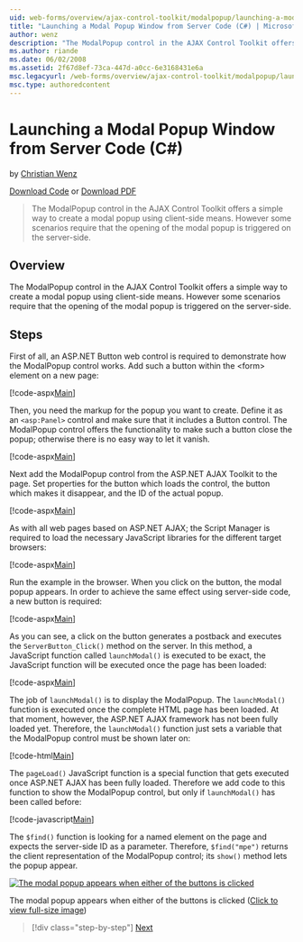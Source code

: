 ```yaml
---
uid: web-forms/overview/ajax-control-toolkit/modalpopup/launching-a-modal-popup-window-from-server-code-cs
title: "Launching a Modal Popup Window from Server Code (C#) | Microsoft Docs"
author: wenz
description: "The ModalPopup control in the AJAX Control Toolkit offers a simple way to create a modal popup using client-side means. However some scenarios require that t..."
ms.author: riande
ms.date: 06/02/2008
ms.assetid: 2f67d8ef-73ca-447d-a0cc-6e3168431e6a
msc.legacyurl: /web-forms/overview/ajax-control-toolkit/modalpopup/launching-a-modal-popup-window-from-server-code-cs
msc.type: authoredcontent
---
```

# Launching a Modal Popup Window from Server Code (C#)

by [Christian Wenz](https://github.com/wenz)

[Download Code](https://download.microsoft.com/download/2/4/0/24052038-f942-4336-905b-b60ae56f0dd5/ModalPopup1.cs.zip) or [Download PDF](https://download.microsoft.com/download/b/6/a/b6ae89ee-df69-4c87-9bfb-ad1eb2b23373/modalpopup1CS.pdf)

> The ModalPopup control in the AJAX Control Toolkit offers a simple way to create a modal popup using client-side means. However some scenarios require that the opening of the modal popup is triggered on the server-side.

## Overview

The ModalPopup control in the AJAX Control Toolkit offers a simple way to create a modal popup using client-side means. However some scenarios require that the opening of the modal popup is triggered on the server-side.

## Steps

First of all, an ASP.NET Button web control is required to demonstrate how the ModalPopup control works. Add such a button within the &lt;form&gt; element on a new page:

[!code-aspx[Main](launching-a-modal-popup-window-from-server-code-cs/samples/sample1.aspx)]

Then, you need the markup for the popup you want to create. Define it as an `<asp:Panel>` control and make sure that it includes a Button control. The ModalPopup control offers the functionality to make such a button close the popup; otherwise there is no easy way to let it vanish.

[!code-aspx[Main](launching-a-modal-popup-window-from-server-code-cs/samples/sample2.aspx)]

Next add the ModalPopup control from the ASP.NET AJAX Toolkit to the page. Set properties for the button which loads the control, the button which makes it disappear, and the ID of the actual popup.

[!code-aspx[Main](launching-a-modal-popup-window-from-server-code-cs/samples/sample3.aspx)]

As with all web pages based on ASP.NET AJAX; the Script Manager is required to load the necessary JavaScript libraries for the different target browsers:

[!code-aspx[Main](launching-a-modal-popup-window-from-server-code-cs/samples/sample4.aspx)]

Run the example in the browser. When you click on the button, the modal popup appears. In order to achieve the same effect using server-side code, a new button is required:

[!code-aspx[Main](launching-a-modal-popup-window-from-server-code-cs/samples/sample5.aspx)]

As you can see, a click on the button generates a postback and executes the `ServerButton_Click()` method on the server. In this method, a JavaScript function called `launchModal()` is executed to be exact, the JavaScript function will be executed once the page has been loaded:

[!code-aspx[Main](launching-a-modal-popup-window-from-server-code-cs/samples/sample6.aspx)]

The job of `launchModal()` is to display the ModalPopup. The `launchModal()` function is executed once the complete HTML page has been loaded. At that moment, however, the ASP.NET AJAX framework has not been fully loaded yet. Therefore, the `launchModal()` function just sets a variable that the ModalPopup control must be shown later on:

[!code-html[Main](launching-a-modal-popup-window-from-server-code-cs/samples/sample7.html)]

The `pageLoad()` JavaScript function is a special function that gets executed once ASP.NET AJAX has been fully loaded. Therefore we add code to this function to show the ModalPopup control, but only if `launchModal()` has been called before:

[!code-javascript[Main](launching-a-modal-popup-window-from-server-code-cs/samples/sample8.js)]

The `$find()` function is looking for a named element on the page and expects the server-side ID as a parameter. Therefore, `$find("mpe")` returns the client representation of the ModalPopup control; its `show()` method lets the popup appear.

[![The modal popup appears when either of the buttons is clicked](launching-a-modal-popup-window-from-server-code-cs/_static/image2.png)](launching-a-modal-popup-window-from-server-code-cs/_static/image1.png)

The modal popup appears when either of the buttons is clicked ([Click to view full-size image](launching-a-modal-popup-window-from-server-code-cs/_static/image3.png))

> [!div class="step-by-step"]
> [Next](using-modalpopup-with-a-repeater-control-cs.md)
